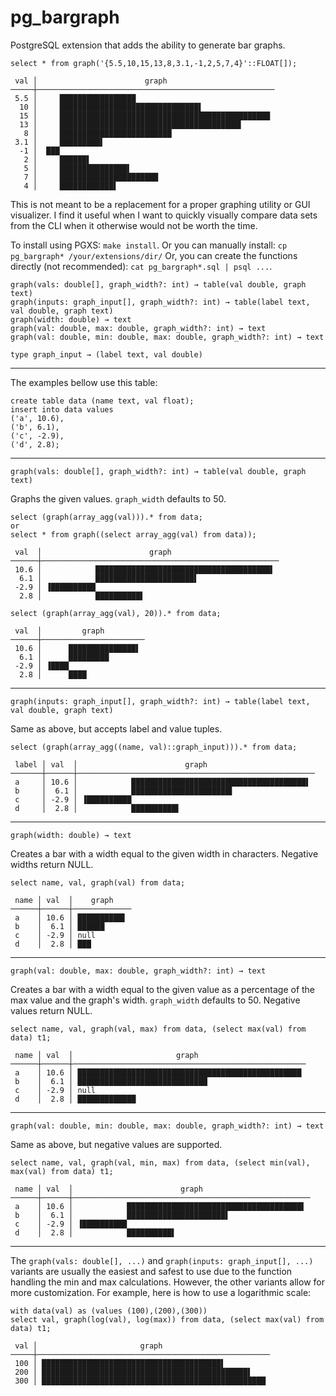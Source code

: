 # pg_bargraph

PostgreSQL extension that adds the ability to generate bar graphs.

```
select * from graph('{5.5,10,15,13,8,3.1,-1,2,5,7,4}'::FLOAT[]);

 val │                        graph
─────┼─────────────────────────────────────────────────────
 5.5 │     █████████████████
  10 │     ███████████████████████████████▌
  15 │     ███████████████████████████████████████████████
  13 │     ████████████████████████████████████████▌
   8 │     █████████████████████████
 3.1 │     █████████▌
  -1 │  ███
   2 │     ██████▌
   5 │     ███████████████▌
   7 │     ██████████████████████
   4 │     ████████████▌
```

This is not meant to be a replacement for a proper graphing utility or GUI visualizer. I find it useful when I want to quickly visually compare data sets from the CLI when it otherwise would not be worth the time.

To install using PGXS: `make install`. Or you can manually install: `cp pg_bargraph* /your/extensions/dir/` Or, you can create the functions directly (not recommended): `cat pg_bargraph*.sql | psql ...`.

```
graph(vals: double[], graph_width?: int) → table(val double, graph text)
graph(inputs: graph_input[], graph_width?: int) → table(label text, val double, graph text)
graph(width: double) → text
graph(val: double, max: double, graph_width?: int) → text
graph(val: double, min: double, max: double, graph_width?: int) → text

type graph_input → (label text, val double)
```

--------------------------------


The examples bellow use this table:

```
create table data (name text, val float);
insert into data values
('a', 10.6),
('b', 6.1),
('c', -2.9),
('d', 2.8);
```

--------------------------------

`graph(vals: double[], graph_width?: int) → table(val double, graph text)`

Graphs the given values. `graph_width` defaults to 50.

```
select (graph(array_agg(val))).* from data;
or
select * from graph((select array_agg(val) from data));

 val  │                        graph
──────┼─────────────────────────────────────────────────────
 10.6 │            ███████████████████████████████████████▌
  6.1 │            ██████████████████████▌
 -2.9 │ ▐██████████
  2.8 │            ██████████▌
```

```
select (graph(array_agg(val), 20)).* from data;

 val  │         graph
──────┼───────────────────────
 10.6 │      ███████████████▌
  6.1 │      █████████
 -2.9 │ ▐████
  2.8 │      ████
```

--------------------------------

`graph(inputs: graph_input[], graph_width?: int) → table(label text, val double, graph text)`

Same as above, but accepts label and value tuples.

```
select (graph(array_agg((name, val)::graph_input))).* from data;

 label │ val  │                        graph
───────┼──────┼─────────────────────────────────────────────────────
 a     │ 10.6 │            ███████████████████████████████████████▌
 b     │  6.1 │            ██████████████████████▌
 c     │ -2.9 │ ▐██████████
 d     │  2.8 │            ██████████▌
```

--------------------------------

`graph(width: double) → text`

Creates a bar with a width equal to the given width in characters. Negative widths return NULL.

```
select name, val, graph(val) from data;

 name │ val  │    graph
──────┼──────┼─────────────
 a    │ 10.6 │ ██████████▌
 b    │  6.1 │ ██████
 c    │ -2.9 │ null
 d    │  2.8 │ ███
```

--------------------------------

`graph(val: double, max: double, graph_width?: int) → text`

Creates a bar with a width equal to the given value as a percentage of the max value and the graph's width. `graph_width` defaults to 50. Negative values return NULL.

```
select name, val, graph(val, max) from data, (select max(val) from data) t1;

 name │ val  │                       graph
──────┼──────┼────────────────────────────────────────────────────
 a    │ 10.6 │ ██████████████████████████████████████████████████
 b    │  6.1 │ █████████████████████████████
 c    │ -2.9 │ null
 d    │  2.8 │ █████████████
```

--------------------------------

`graph(val: double, min: double, max: double, graph_width?: int) → text`

Same as above, but negative values are supported.

```
select name, val, graph(val, min, max) from data, (select min(val), max(val) from data) t1;

 name │ val  │                        graph
──────┼──────┼─────────────────────────────────────────────────────
 a    │ 10.6 │            ███████████████████████████████████████▌
 b    │  6.1 │            ██████████████████████▌
 c    │ -2.9 │ ▐██████████
 d    │  2.8 │            ██████████▌
```

--------------------------------

The `graph(vals: double[], ...)` and `graph(inputs: graph_input[], ...)` variants are usually the easiest and safest to use due to the function handling the min and max calculations. However, the other variants allow for more customization. For example, here is how to use a logarithmic scale:

```
with data(val) as (values (100),(200),(300))
select val, graph(log(val), log(max)) from data, (select max(val) from data) t1;

 val │                       graph
─────┼────────────────────────────────────────────────────
 100 │ ████████████████████████████████████████▌
 200 │ ██████████████████████████████████████████████▌
 300 │ ██████████████████████████████████████████████████
 ```